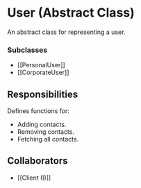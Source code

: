 # User (Abstract Class)
An abstract class for representing a user.

### Subclasses
- [[PersonalUser]]
- [[CorporateUser]]

## Responsibilities
 Defines functions for:
 - Adding contacts.
 - Removing contacts.
 - Fetching all contacts.

## Collaborators
- [[Client (I)]]

